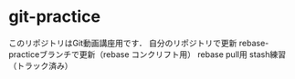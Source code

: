 ﻿# git-practice
このリポジトリはGit動画講座用です．
自分のリポジトリで更新
rebase-practiceブランチで更新（rebase コンクリフト用）
rebase pull用
stash練習（トラック済み）
